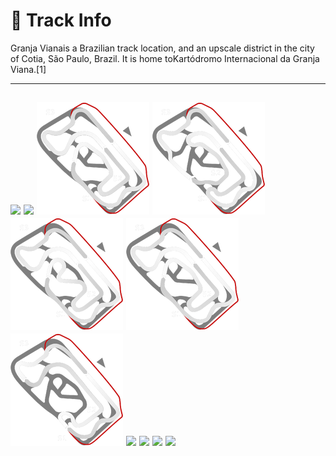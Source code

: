 # 🏁 Track Info

Granja Vianais a Brazilian track location, and an upscale district in the city of Cotia, São Paulo, Brazil. It is home toKartódromo Internacional da Granja Viana.[1]

---
![](image_1.jpg)
![](image_2.jpg)
![](image_3.jpg)
![](image_4.jpg)
![](image_5.jpg)
![](image_6.jpg)
![](image_7.jpg)
![](image_8.jpg)
![](image_9.jpg)
![](image_10.jpg)
![](image_11.jpg)
---


